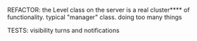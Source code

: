 
REFACTOR:
the Level class on the server is a real cluster**** of functionality. typical "manager" class. doing too many things

TESTS:
visibility
turns and notifications